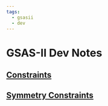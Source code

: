 ```yaml
---
tags:
  - gsasii
  - dev
---
```


# GSAS-II Dev Notes

## [Constraints](/dev/gsasii/constraints)

## [Symmetry Constraints](/dev/gsasii/sym_constraints)
